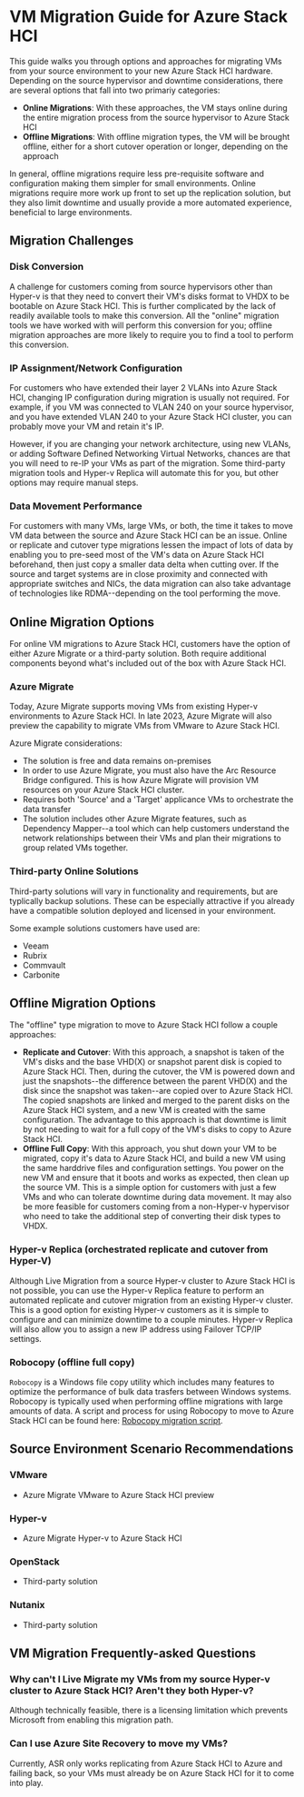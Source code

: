# VM Migration Guide for Azure Stack HCI

This guide walks you through options and approaches for migrating VMs from your source environment to your new Azure Stack HCI hardware. Depending on the source hypervisor and downtime considerations, there are several options that fall into two primariy categories:

- **Online Migrations**: With these approaches, the VM stays online during the entire migration process from the source hypervisor to Azure Stack HCI
- **Offline Migrations**: With offline migration types, the VM will be brought offline, either for a short cutover operation or longer, depending on the approach

In general, offline migrations require less pre-requisite software and configuration making them simpler for small environments. Online migrations require more work up front to set up the replication solution, but they also limit downtime and usually provide a more automated experience, beneficial to large environments.

## Migration Challenges

### Disk Conversion

A challenge for customers coming from source hypervisors other than Hyper-v is that they need to convert their VM's disks format to VHDX to be bootable on Azure Stack HCI. This is further complicated by the lack of readily available tools to make this conversion. All the "online" migration tools we have worked with will perform this conversion for you; offline migration approaches are more likely to require you to find a tool to perform this conversion.

### IP Assignment/Network Configuration

For customers who have extended their layer 2 VLANs into Azure Stack HCI, changing IP configuration during migration is usually not required. For example, if you VM was connected to VLAN 240 on your source hypervisor, and you have extended VLAN 240 to your Azure Stack HCI cluster, you can probably move your VM and retain it's IP.

However, if you are changing your network architecture, using new VLANs, or adding Software Defined Networking Virtual Networks, chances are that you will need to re-IP your VMs as part of the migration. Some third-party migration tools and Hyper-v Replica will automate this for you, but other options may require manual steps.

### Data Movement Performance

For customers with many VMs, large VMs, or both, the time it takes to move VM data between the source and Azure Stack HCI can be an issue. Online or replicate and cutover type migrations lessen the impact of lots of data by enabling you to pre-seed most of the VM's data on Azure Stack HCI beforehand, then just copy a smaller data delta when cutting over. If the source and target systems are in close proximity and connected with appropriate switches and NICs, the data migration can also take advantage of technologies like RDMA--depending on the tool performing the move.

## Online Migration Options

For online VM migrations to Azure Stack HCI, customers have the option of either Azure Migrate or a third-party solution. Both require additional components beyond what's included out of the box with Azure Stack HCI.

### Azure Migrate

Today, Azure Migrate supports moving VMs from existing Hyper-v environments to Azure Stack HCI. In late 2023, Azure Migrate will also preview the capability to migrate VMs from VMware to Azure Stack HCI.

Azure Migrate considerations:

- The solution is free and data remains on-premises
- In order to use Azure Migrate, you must also have the Arc Resource Bridge configured. This is how Azure Migrate will provision VM resources on your Azure Stack HCI cluster.
- Requires both 'Source' and a 'Target' applicance VMs to orchestrate the data transfer
- The solution includes other Azure Migrate features, such as Dependency Mapper--a tool which can help customers understand the network relationships between their VMs and plan their migrations to group related VMs together.

### Third-party Online Solutions

Third-party solutions will vary in functionality and requirements, but are typlically backup solutions. These can be especially attractive if you already have a compatible solution deployed and licensed in your environment.

Some example solutions customers have used are:

- Veeam
- Rubrix
- Commvault
- Carbonite
## Offline Migration Options

The "offline" type migration to move to Azure Stack HCI follow a couple approaches:

- **Replicate and Cutover**: With this approach, a snapshot is  taken of the VM's disks and the base VHD(X) or snapshot parent disk is copied to Azure Stack HCI. Then, during the cutover, the VM is powered down and just the snapshots--the difference between the parent VHD(X) and the disk since the snapshot was taken--are copied over to Azure Stack HCI. The copied snapshots are linked and merged to the parent disks on the Azure Stack HCI system, and a new VM is created with the same configuration. The advantage to this approach is that downtime is limit by not needing to wait for a full copy of the VM's disks to copy to Azure Stack HCI.
- **Offline Full Copy**: With this approach, you shut down your VM to be migrated, copy it's data to Azure Stack HCI, and build a new VM using the same harddrive files and configuration settings. You power on the new VM and ensure that it boots and works as expected, then clean up the source VM. This is a simple option for customers with just a few VMs and who can tolerate downtime during data movement. It may also be more feasible for customers coming from a non-Hyper-v hypervisor who need to take the additional step of converting their disk types to VHDX.

### Hyper-v Replica (orchestrated replicate and cutover from Hyper-V)

Although Live Migration from a source Hyper-v cluster to Azure Stack HCI is not possible, you can use the Hyper-v Replica feature to perform an automated replicate and cutover migration from an existing Hyper-v cluster. This is a good option for existing Hyper-v customers as it is simple to configure and can minimize downtime to a couple minutes. Hyper-v Replica will also allow you to assign a new IP address using Failover TCP/IP settings.

### Robocopy (offline full copy)

`Robocopy` is a Windows file copy utility which includes many features to optimize the performance of bulk data trasfers between Windows systems. Robocopy is typically used when performing offline migrations with large amounts of data. A script and process for using Robocopy to move to Azure Stack HCI can be found here: [Robocopy migration script](https://learn.microsoft.com/azure-stack/hci/deploy/migrate-cluster-new-hardware#run-the-migration-script).

## Source Environment Scenario Recommendations

### VMware

- Azure Migrate VMware to Azure Stack HCI preview

### Hyper-v

- Azure Migrate Hyper-v to Azure Stack HCI

### OpenStack

- Third-party solution

### Nutanix

- Third-party solution

## VM Migration Frequently-asked Questions

### Why can't I Live Migrate my VMs from my source Hyper-v cluster to Azure Stack HCI? Aren't they both Hyper-v?

Although technically feasible, there is a licensing limitation which prevents Microsoft from enabling this migration path.

### Can I use Azure Site Recovery to move my VMs?

Currently, ASR only works replicating from Azure Stack HCI to Azure and failing back, so your VMs must already be on Azure Stack HCI for it to come into play.